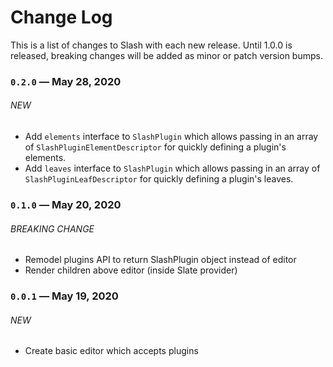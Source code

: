# Change Log

This is a list of changes to Slash with each new release. Until 1.0.0 is released, breaking changes will be added as minor or patch version bumps.

### `0.2.0` — May 28, 2020

###### NEW

- Add `elements` interface to `SlashPlugin` which allows passing in an array of `SlashPluginElementDescriptor` for quickly defining a plugin's elements.
- Add `leaves` interface to `SlashPlugin` which allows passing in an array of `SlashPluginLeafDescriptor` for quickly defining a plugin's leaves.

### `0.1.0` — May 20, 2020

###### BREAKING CHANGE

- Remodel plugins API to return SlashPlugin object instead of editor
- Render children above editor (inside Slate provider)

### `0.0.1` — May 19, 2020

###### NEW

- Create basic editor which accepts plugins
